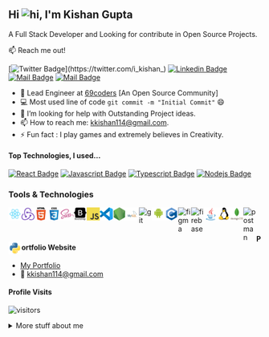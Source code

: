 ## Hi <img src="https://user-images.githubusercontent.com/1303154/88677602-1635ba80-d120-11ea-84d8-d263ba5fc3c0.gif" width="28px" alt="hi">, I'm Kishan Gupta

A Full Stack Developer and Looking for contribute in Open Source Projects.

:mailbox: Reach me out!

[![Twitter Badge](https://img.shields.io/badge/-@i_kishan_-1ca0f1?style=flat&labelColor=1ca0f1&logo=twitter&logoColor=white&link=https://twitter.com/i_kishan_)](https://twitter.com/i_kishan_) [![Linkedin Badge](https://img.shields.io/badge/-ikishan-0e76a8?style=flat&labelColor=0e76a8&logo=linkedin&logoColor=white)](https://www.linkedin.com/in/i-kishan/) [![Mail Badge](https://img.shields.io/badge/-@_i.kishan_-e84393?style=flat&labelColor=e84393&logo=instagram&logoColor=white)](https://instagram.com/_i.kishan_) [![Mail Badge](https://img.shields.io/badge/-Kishan_Gupta-c0392b?style=flat&labelColor=c0392b&logo=gmail&logoColor=white)](mailto:kkishan114@gmail.com)


- 🔭 Lead Engineer at [69coders](https://github.com/Team69coders) [An Open Source Community]
- :computer: Most used line of code `git commit -m "Initial Commit"` 😄
- 🤔 I’m looking for help with Outstanding Project ideas.
- 📫 How to reach me: kkishan114@gmail.com.
- ⚡ Fun fact : I play games and extremely believes in Creativity.

#### Top Technologies, I used...

<!-- TODO: Make technologies links takes you to repositories -->

[![React Badge](https://img.shields.io/badge/-React-61DBFB?style=for-the-badge&labelColor=black&logo=react&logoColor=61DBFB)](#) [![Javascript Badge](https://img.shields.io/badge/-Javascript-F0DB4F?style=for-the-badge&labelColor=black&logo=javascript&logoColor=F0DB4F)](#) [![Typescript Badge](https://img.shields.io/badge/-Typescript-007acc?style=for-the-badge&labelColor=black&logo=typescript&logoColor=007acc)](#) [![Nodejs Badge](https://img.shields.io/badge/-Nodejs-3C873A?style=for-the-badge&labelColor=black&logo=node.js&logoColor=3C873A)](#)

### Tools & Technologies

<img align="left" alt="React" width="26px" src="https://raw.githubusercontent.com/github/explore/80688e429a7d4ef2fca1e82350fe8e3517d3494d/topics/react/react.png" />

<img align="left" width="26px" src="https://raw.githubusercontent.com/devicons/devicon/master/icons/redux/redux-original.svg" alt="redux" />

<img align="left" alt="HTML5" width="26px" src="https://raw.githubusercontent.com/github/explore/80688e429a7d4ef2fca1e82350fe8e3517d3494d/topics/html/html.png" />

<img align="left" width="26px" src="https://raw.githubusercontent.com/devicons/devicon/master/icons/css3/css3-original-wordmark.svg" alt="css3" />

<img align="left" alt="Sass" width="26px" src="https://raw.githubusercontent.com/github/explore/80688e429a7d4ef2fca1e82350fe8e3517d3494d/topics/sass/sass.png" />

<img align="left" width="26px" src="https://raw.githubusercontent.com/devicons/devicon/master/icons/bootstrap/bootstrap-plain-wordmark.svg" alt="bootstrap" />

<img align="left" alt="JavaScript" width="26px" src="https://raw.githubusercontent.com/github/explore/80688e429a7d4ef2fca1e82350fe8e3517d3494d/topics/javascript/javascript.png" />

<img align="left" alt="Visual Studio Code" width="26px" src="https://raw.githubusercontent.com/github/explore/80688e429a7d4ef2fca1e82350fe8e3517d3494d/topics/visual-studio-code/visual-studio-code.png" />

<img align="left" alt="Node.js" width="26px" src="https://raw.githubusercontent.com/github/explore/80688e429a7d4ef2fca1e82350fe8e3517d3494d/topics/nodejs/nodejs.png" />

<img align="left" alt="MySQL" width="26px" src="https://raw.githubusercontent.com/github/explore/80688e429a7d4ef2fca1e82350fe8e3517d3494d/topics/mysql/mysql.png" />

<img align="left" width="26px" src="https://www.vectorlogo.zone/logos/git-scm/git-scm-icon.svg" alt="git" />

<img align="left" width="26px" src="https://raw.githubusercontent.com/devicons/devicon/master/icons/android/android-original-wordmark.svg" alt="android" />

<img align="left" width="26px" src="https://raw.githubusercontent.com/devicons/devicon/master/icons/c/c-original.svg" alt="c" />

<img align="left" width="26px" src="https://www.vectorlogo.zone/logos/figma/figma-icon.svg" alt="figma" />

<img align="left" width="26px" src="https://www.vectorlogo.zone/logos/firebase/firebase-icon.svg" alt="firebase" />

<img align="left" width="26px" src="https://raw.githubusercontent.com/devicons/devicon/master/icons/java/java-original.svg" alt="java" />

<img align="left" width="26px" src="https://raw.githubusercontent.com/devicons/devicon/master/icons/linux/linux-original.svg" alt="linux" />

<img align="left" width="26px" src="https://raw.githubusercontent.com/devicons/devicon/master/icons/mongodb/mongodb-original-wordmark.svg" alt="mongodb" />

<img align="left" width="26px" src="https://www.vectorlogo.zone/logos/getpostman/getpostman-icon.svg" alt="postman" />

<img align="left" width="26px" src="https://raw.githubusercontent.com/devicons/devicon/master/icons/python/python-original.svg" alt="python" />



<br />
<br />

#### Portfolio Website
- [My Portfolio](https://linkfree.eddiehub.io/KishanGupta114)
- :email: kkishan114@gmail.com


#### Profile Visits 

![visitors](https://komarev.com/ghpvc/?username=KishanGupta114&label=Visitors%20Count&color=0e75b6&style=flat)

<details>
<summary>
  More stuff about me
</summary>

<br >

I am from Indore, India. A place of beauty and nature . I love to contribute in open source projects. I always try to do the stuff with my unique point of view. I also love to create things that can be usefull to others.
  
I started coding since I was in 2nd year. Coding is also an art for me. I love it and now I have the opportunity to design along with the coding. I find it really interesting and I enjoyed the process a lot.
  
My vision is to make the world a better place. Now almost everything is becoming better than ever. It is time for us to create more good stuff that helps the world to become a better place.


  
#### Coding Stats

<!--START_SECTION:waka-->
```text
No Activity tracked this Week
```
<!--END_SECTION:waka-->
  

#### Github Stats
 
![Kishan's github stats](https://github-readme-stats.vercel.app/api/top-langs?username=KishanGupta114&show_icons=true&theme=tokyonight&hide=contribs,prs)

![Kishan's github stats](https://github-readme-stats.vercel.app/api?username=KishanGupta114&count_private=true&theme=tokyonight&hide=contribs,prs)
  

#### Trophy Stats
  
![Trophy Stats](https://github-profile-trophy.vercel.app/?username=KishanGupta114&theme=onedark)

</details>
